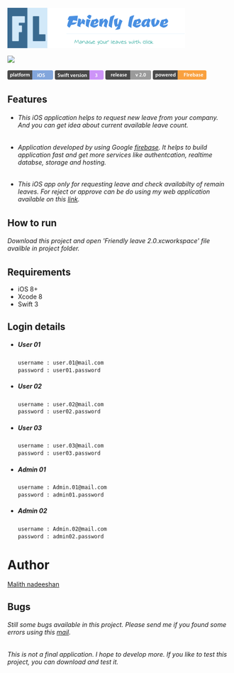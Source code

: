 ![](readmeimg/app_poster.png)

<img src = "readmeimg/video.gif">

![](readmeimg/Platform.png) ![](readmeimg/Build%20version.png) ![](readmeimg/Swift%20version.png) ![](readmeimg/powered.png)


## Features

* ###### This iOS application helps to request new leave from your company. And you can get idea about current available leave count.
* ###### Application developed by using Google [firebase](https://firebase.google.com). It helps to build application fast and get more services like authentcation, realtime databse, storage and hosting.
* ###### This iOS app only for requesting leave and check availabilty of remain leaves. For reject or approve can be do using my web application available on this [link](https://project-lms-fb008.firebaseapp.com/signInPage.html).



## How to run

###### Download this project and open 'Friendly leave 2.0.xcworkspace' file availble in project folder.

## Requirements

* iOS 8+
* Xcode 8
* Swift 3


## Login details

* ##### User 01
   ```sh
   username : user.01@mail.com
   password : user01.password
    ```
* ##### User 02
   ```sh
   username : user.02@mail.com
   password : user02.password
    ```
* ##### User 03
   ```sh
   username : user.03@mail.com
   password : user03.password
    ```
* ##### Admin 01
   ```sh
   username : Admin.01@mail.com
   password : admin01.password
    ```
* ##### Admin 02
   ```sh
   username : Admin.02@mail.com
   password : admin02.password
    ```

# Author
[Malith nadeeshan](m.nadeeshan@yahoo.co.uk)


## Bugs

###### Still some bugs available in this project. Please send me if you found some errors using this [mail](m.nadeeshan@yahoo.co.uk).


###### This is not a final application. I hope to develop more. If you like to test this project, you can download and test it.
